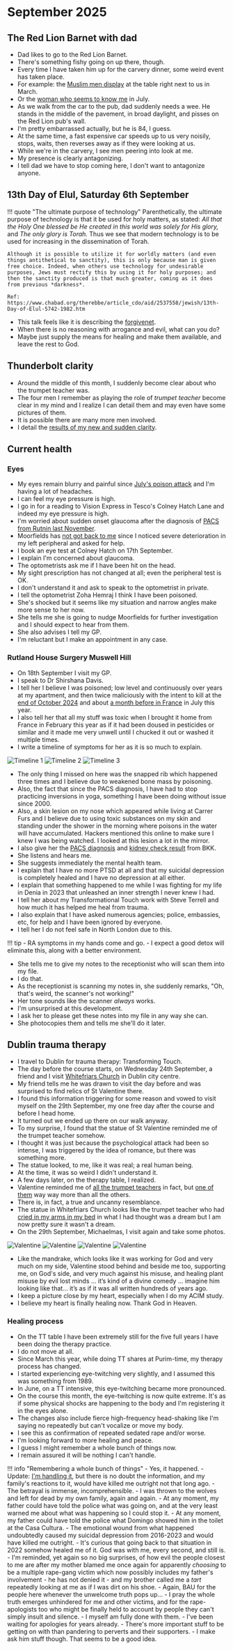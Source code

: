 # September 2025

## The Red Lion Barnet with dad

- Dad likes to go to the Red Lion Barnet.
- There's something fishy going on up there, though.
- Every time I have taken him up for the carvery dinner, some weird event has taken place.
- For example: the [Muslim men display](march.md#a-man-who-reminds-me-of-domingo) at the table right next to us in March.
- Or the [woman who seems to know me](july.md#the-woman-at-the-red-lion) in July.
- As we walk from the car to the pub, dad suddenly needs a wee. He stands in the middle of the pavement, in broad daylight, and pisses on the Red Lion pub's wall.
- I'm pretty embarrassed actually, but he is 84, I guess.
- At the same time, a fast expensive car speeds up to us very noisily, stops, waits, then reverses away as if they were looking at us.
- While we're in the carvery, I see men peering into look at me.
- My presence is clearly antagonizing.
- I tell dad we have to stop coming here, I don't want to antagonize anyone.

## 13th Day of Elul, Saturday 6th September

!!! quote "The ultimate purpose of technology"
    Parenthetically, the ultimate purpose of technology is that it be used for holy matters, as stated: *All that the Holy One blessed be He created in this world was solely for His glory,* and *The only glory is Torah.* Thus we see that modern technology is to be used for increasing in the dissemination of Torah.

    Although it is possible to utilize it for worldly matters (and even things antithetical to sanctity), this is only because man is given free choice. Indeed, when others use technology for undesirable purposes, Jews must rectify this by using it for holy purposes; and then the sanctity produced is that much greater, coming as it does from previous *darkness*.

    Ref: https://www.chabad.org/therebbe/article_cdo/aid/2537558/jewish/13th-Day-of-Elul-5742-1982.htm
    
- This talk feels like it is describing the [forgivenet](https://1frgvn.com/).
- When there is no reasoning with arrogance and evil, what can you do?
- Maybe just supply the means for healing and make them available, and leave the rest to God.

## Thunderbolt clarity

- Around the middle of this month, I suddenly become clear about who the trumpet teacher was.
- The four men I remember as playing the role of *trumpet teacher* become clear in my mind and I realize I can detail them and may even have some pictures of them.
- It is possible there are many more men involved.
- I detail the [results of my new and sudden clarity](../../crimes/protagonists/vidal-sastre.md#four-distinct-men).

## Current health

### Eyes

- My eyes remain blurry and painful since [July's poison attack](july.md#eyes-and-kidneys-again-and-heart-now-too) and I'm having a lot of headaches.
- I can feel my eye pressure is high.
- I go in for a reading to Vision Express in Tesco's Colney Hatch Lane and indeed my eye pressure is high.
- I'm worried about sudden onset glaucoma after the diagnosis of [PACS from Rutnin last November](../2024/november.md#pre-glaucoma-eye-condition).
- Moorfields has [not got back to me](july.md#moorfields) since I noticed severe deterioration in my left peripheral and asked for help.
- I book an eye test at Colney Hatch on 17th September.
- I explain I'm concerned about glaucoma.
- The optometrists ask me if I have been hit on the head.
- My sight prescription has not changed at all; even the peripheral test is OK.
- I don't understand it and ask to speak to the optometrist in private.
- I tell the optometrist Zoha Hemraj I think I have been poisoned.
- She's shocked but it seems like my situation and narrow angles make more sense to her now.
- She tells me she is going to nudge Moorfields for further investigation and I should expect to hear from them.
- She also advises I tell my GP.
- I'm reluctant but I make an appointment in any case.

### Rutland House Surgery Muswell Hill

- On 18th September I visit my GP.
- I speak to Dr Shirshana Davis.
- I tell her I believe I was poisoned; low level and continuously over years at my apartment, and then twice maliciously with the intent to kill at the [end of October 2024](../2024/october.md#serious-poisoning-with-intent-to-harm-or-kill) and about [a month before in France](july.md#eyes-and-kidneys-again-and-heart-now-too) in July this year.
- I also tell her that all my stuff was toxic when I brought it home from France in February this year as if it had been doused in pesticides or similar and it made me very unwell until I chucked it out or washed it multiple times.
- I write a timeline of symptoms for her as it is so much to explain.

![Timeline 1](../../content/images/health-diagnosis-timeline/timeline-1.jpeg)
![Timeline 2](../../content/images/health-diagnosis-timeline/timeline-2.jpeg)
![Timeline 3](../../content/images/health-diagnosis-timeline/timeline-3.jpeg)

- The only thing I missed on here was the snapped rib which happened three times and I believe due to weakened bone mass by poisoning.
- Also, the fact that since the PACS diagnosis, I have had to stop practicing inversions in yoga, something I have been doing without issue since 2000.
- Also, a skin lesion on my nose which appeared while living at Carrer Furs and I believe due to using toxic substances on my skin and standing under the shower in the morning where poisons in the water will have accumulated. Hackers mentioned this online to make sure I knew I was being watched. I looked at this lesion a lot in the mirror.
- I also give her the [PACS diagnosis](../../content/images/health-diagnosis-timeline/PACS-diagnosis.jpeg) and [kidney check result](../../content/images/health-diagnosis-timeline/kidney-check-BKK.jpeg) from BKK.
- She listens and hears me.
- She suggests immediately the mental health team.
- I explain that I have no more PTSD at all and that my suicidal depression is completely healed and I have no depression at all either.
- I explain that something happened to me while I was fighting for my life in Denia in 2023 that unleashed an inner strength I never knew I had.
- I tell her about my Transformational Touch work with Steve Terrell and how much it has helped me heal from trauma.
- I also explain that I have asked numerous agencies; police, embassies, etc, for help and I have been ignored by everyone.
- I tell her I do not feel safe in North London due to this.

!!! tip
    - RA symptoms in my hands come and go.
    - I expect a good detox will eliminate this, along with a better environment.

- She tells me to give my notes to the receptionist who will scan them into my file.
- I do that.
- As the receptionist is scanning my notes in, she suddenly remarks, "Oh, that's weird, the scanner's not working!"
- Her tone sounds like the scanner *always* works.
- I'm unsurprised at this development.
- I ask her to please get these notes into my file in any way she can.
- She photocopies them and tells me she'll do it later.
    
## Dublin trauma therapy

- I travel to Dublin for trauma therapy: Transforming Touch.
- The day before the course starts, on Wednesday 24th September, a friend and I visit [Whitefriars Church](https://whitefriarstreetchurch.com/) in Dublin city centre.
- My friend tells me he was drawn to visit the day before and was surprised to find relics of St Valentine there.
- I found this information triggering for some reason and vowed to visit myself on the 29th September, my one free day after the course and before I head home.
- It turned out we ended up there on our walk anyway.
- To my surprise, I found that the statue of St Valentine reminded me of the trumpet teacher somehow.
- I thought it was just because the psychological attack had been so intense, I was triggered by the idea of romance, but there was something more.
- The statue looked, to me, like it was real; a real human being.
- At the time, it was so weird I didn't understand it.
- A few days later, on the therapy table, I realized.
- Valentine reminded me of [all the trumpet teachers](../../crimes/protagonists/vidal-sastre.md#four-distinct-men) in fact, but [one of them](../../crimes/protagonists/vidal-sastre.md#the-older-slimmer-greyer-man) way way more than all the others.
- There is, in fact, a true and uncanny resemblance.
- The statue in Whitefriars Church looks like the trumpet teacher who had [cried in my arms in my bed](../2023/march.md#valentine) in what I had thought was a dream but I am now pretty sure it wasn't a dream.
- On the 29th September, Michaelmas, I visit again and take some photos.

![Valentine](../../content/images/valentine/valentine-1.jpeg)
![Valentine](../../content/images/valentine/valentine-3.jpeg)
![Valentine](../../content/images/valentine/valentine-relics.jpeg)
![Valentine](../../content/images/valentine/valentine-crying.jpeg)

- Like the mandrake, which looks like it was working for God and very much on my side, Valentine stood behind and beside me too, supporting me, on God's side, and very much against his misuse, and healing plant misuse by evil lost  minds … it’s kind of a divine comedy … imagine him looking like that… it’s as if it was all written hundreds of years ago.
- I keep a picture close by my heart, especially when I do my ACIM study.
- I believe my heart is finally healing now. Thank God in Heaven.

### Healing process

- On the TT table I have been extremely still for the five full years I have been doing the therapy practice. 
- I do not move at all.
- Since March this year, while doing TT shares at Purim-time, my therapy process has changed.
- I started experiencing eye-twitching very slightly, and I assumed this was something from 1989.
- In June, on a TT intensive, this eye-twitching became more pronounced.
- On the course this month, the eye-twitching is now quite extreme. It's as if some physical shocks are happening to the body and I'm registering it in the eyes alone.
- The changes also include fierce high-frequency head-shaking like I'm saying no repeatedly but can't vocalize or move my body.
- I see this as confirmation of repeated sedated rape and/or worse.
- I'm looking forward to more healing and peace.
- I guess I might remember a whole bunch of things now.
- I remain assured it will be nothing I can't handle.

!!! info "Remembering a whole bunch of things"
    - Yes, it happened.
    - Update: [I'm handling it](../early-years/2015.md#colitis-symptoms), but there is no doubt the information, and my family's reactions to it, would have killed me outright not that long ago.
    - The betrayal is immense, incomprehensible.
    - I was thrown to the wolves and left for dead by my own family, again and again.
    - At any moment, my father could have told the police what was going on, and at the very least warned me about what was happening so I could stop it.
    - At any moment, my father could have told the police what Domingo showed him in the toilet at the Casa Cultura.
    - The emotional wound from what happened undoubtedly caused my suicidal depression from 2016-2023 and would have killed me outright.
    - It's curious that going back to that situation in 2022 somehow healed me of it. God was with me, every second, and still is.
    - I'm reminded, yet again so no big surprises, of how evil the people closest to me are after my mother blamed me once again for apparently *choosing* to be a multiple rape-gang victim which now possibly includes my father's involvement - he has not denied it - and my brother called me a *tart* repeatedly looking at me as if I was dirt on his shoe.
    - Again, BAU for the people here whenever the unwelcome truth pops up...
    - I pray the whole truth emerges unhindered for me and other victims, and for the rape-apologists too who might be finally held to account by people they can't simply insult and silence.
    - I myself am fully done with them.
    - I've been waiting for apologies for years already.
    - There's more important stuff to be getting on with than pandering to perverts and their supporters.
    - I make ask him stuff though. That seems to be a good idea.
